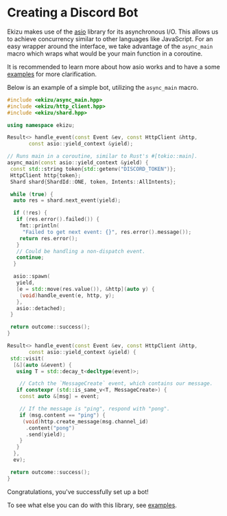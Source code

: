 # Creating a Discord Bot

Ekizu makes use of the [asio](https://github.com/chriskohlhoff/asio) library for
its asynchronous I/O. This allows us to achieve concurrency similar to other languages like JavaScript. For an easy wrapper around the interface, we take advantage of the `async_main` macro which wraps what would be your main function in a coroutine.

It is recommended to learn more about how asio works and to have a some [examples](https://github.com/chriskohlhoff/asio/tree/master/asio/src/examples) for more clarification.

Below is an example of a simple bot, utilizing the `async_main` macro.

```cpp
#include <ekizu/async_main.hpp>
#include <ekizu/http_client.hpp>
#include <ekizu/shard.hpp>

using namespace ekizu;

Result<> handle_event(const Event &ev, const HttpClient &http,
       const asio::yield_context &yield);

// Runs main in a coroutine, similar to Rust's #[tokio::main].
async_main(const asio::yield_context &yield) {
 const std::string token{std::getenv("DISCORD_TOKEN")};
 HttpClient http{token};
 Shard shard{ShardId::ONE, token, Intents::AllIntents};

 while (true) {
  auto res = shard.next_event(yield);

  if (!res) {
   if (res.error().failed()) {
    fmt::println(
     "Failed to get next event: {}", res.error().message());
    return res.error();
   }
   // Could be handling a non-dispatch event.
   continue;
  }

  asio::spawn(
   yield,
   [e = std::move(res.value()), &http](auto y) {
    (void)handle_event(e, http, y);
   },
   asio::detached);
 }

 return outcome::success();
}

Result<> handle_event(const Event &ev, const HttpClient &http,
       const asio::yield_context &yield) {
 std::visit(
  [&](auto &&event) {
   using T = std::decay_t<decltype(event)>;

    // Catch the `MessageCreate` event, which contains our message.
   if constexpr (std::is_same_v<T, MessageCreate>) {
    const auto &[msg] = event;

    // If the message is "ping", respond with "pong".
    if (msg.content == "ping") {
     (void)http.create_message(msg.channel_id)
      .content("pong")
      .send(yield);
    }
   }
  },
  ev);

 return outcome::success();
}
```

Congratulations, you've successfully set up a bot!

To see what else you can do with this library, see [examples](https://github.com/jontitorr/ekizu/tree/main/examples).
